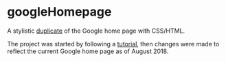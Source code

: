 # googleHomepage

A stylistic [duplicate](https://iraquint.github.io/googleHomepage/) of the Google home page with CSS/HTML.

The project was started by following a [tutorial](https://www.youtube.com/watch?v=1dRqMeIy0_4&index=6&list=PLskZP4iE0XzaHE0yH2KUiPD-BMk-fIkHN), then changes were made to reflect the current Google home page as of August 2018.
